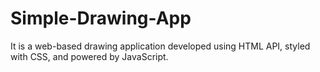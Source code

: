 # Simple-Drawing-App
It is a web-based drawing application developed using HTML API, styled with CSS, and powered by JavaScript.
